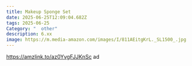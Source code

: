 ```yaml
---
title: Makeup Sponge Set
date: 2025-06-25T12:09:04.682Z
tags: 2025-06-25
Category: "  other"
description: 6.xx
image: https://m.media-amazon.com/images/I/811AEitgKrL._SL1500_.jpg
---
```

https://amzlink.to/az0YvgFJJKnSc ad